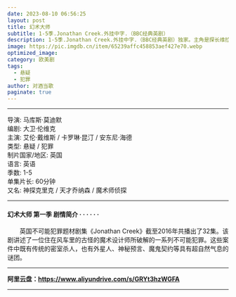```yaml
---
date: 2023-08-10 06:56:25
layout: post
title: 幻术大师
subtitle: 1-5季.Jonathan Creek.外挂中字.（BBC经典英剧）
description: 1-5季.Jonathan Creek.外挂中字.（BBC经典英剧）独家。主角是探长维拉·斯坦霍普。她痴迷于自己的工作，被自己的恶魔所驱使...
image: https://pic.imgdb.cn/item/65239affc458853aef427e70.webp
optimized_image: 
category: 欧美剧
tags:
  - 悬疑
  - 犯罪
author: 对酒当歌
paginate: true
---
```


---

导演: 马库斯·莫迪默  
编剧: 大卫·伦维克  
主演: 艾伦·戴维斯 / 卡罗琳·昆汀 / 安东尼·海德  
类型: 悬疑 / 犯罪  
制片国家/地区: 英国  
语言: 英语  
季数: 1-5  
单集片长: 60分钟  
又名: 神探克里克 / 天才乔纳森 / 魔术师侦探  

---

#### 幻术大师 第一季 剧情简介 · · · · · ·

　　英国不可能犯罪题材剧集《Jonathan Creek》截至2016年共播出了32集。该剧讲述了一位住在风车里的古怪的魔术设计师所破解的一系列不可能犯罪。这些案件中既有传统的密室杀人，也有外星人、神秘预言、魔鬼契约等具有超自然气息的谜团。

---

**阿里云盘：<https://www.aliyundrive.com/s/GRYt3hzWGFA>**

---
